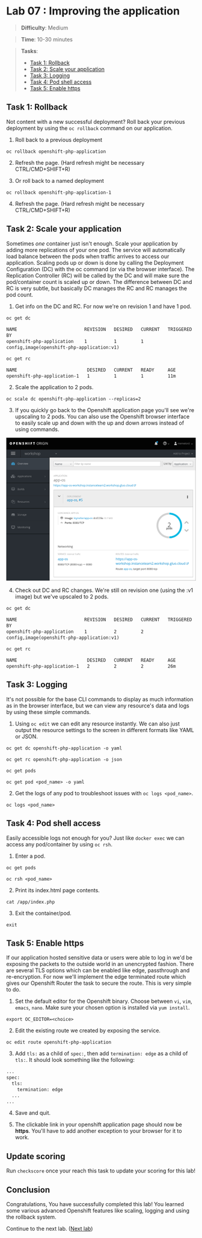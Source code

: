 # Lab 07 : Improving the application

> **Difficulty**: Medium

> **Time**: 10-30 minutes

> **Tasks**:
> - [Task 1: Rollback](#task-1-rollback)
> - [Task 2: Scale your application](#task-2-scale-your-application)
> - [Task 3: Logging](#task-3-logging)
> - [Task 4: Pod shell access](#task-4-pod-shell-access)
> - [Task 5: Enable https](#task-5-enable-https)


## Task 1: Rollback

Not content with a new successful deployment? Roll back your previous deployment by using the `oc rollback` command on our application.

1. Roll back to a previous deployment

  ```
  oc rollback openshift-php-application
  ```

2. Refresh the page. (Hard refresh might be necessary CTRL/CMD+SHIFT+R)
  
3. Or roll back to a named deployment

  ```
  oc rollback openshift-php-application-1
  ```
  
4. Refresh the page. (Hard refresh might be necessary CTRL/CMD+SHIFT+R)


## Task 2: Scale your application

Sometimes *one* container just isn't enough. Scale your application by adding more replications of your one pod. The service will automatically load balance between the pods when traffic arrives to access our application.
Scaling pods up or down is done by calling the Deployment Configuration (DC) with the oc command (or via the browser interface). The Replication Controller (RC) will be called by the DC and will make sure the pod/container count is scaled up or down. The difference between DC and RC is very subtle, but basically DC manages the RC and RC manages the pod count.

1. Get info on the DC and RC. For now we're on revision 1 and have 1 pod.

  ```
  oc get dc
  ```
  
  ```
  NAME                         REVISION   DESIRED   CURRENT   TRIGGERED BY
  openshift-php-application    1          1         1         config,image(openshift-php-application:v1)
  ```
  
  ```
  oc get rc
  ```
  
  ```
  NAME                          DESIRED   CURRENT   READY     AGE
  openshift-php-application-1   1         1         1         11m
  ```

2. Scale the application to 2 pods.

  ```
  oc scale dc openshift-php-application --replicas=2
  ```

3. If you quickly go back to the Openshift application page you'll see we're upscaling to 2 pods. You can also use the Openshift browser interface to easily scale up and down with the up and down arrows instead of using commands.

  ![](../Images/OpenshiftScale2Pods.png)

4. Check out DC and RC changes. We're still on revision one (using the :v1 image) but we've upscaled to 2 pods.

  ```
  oc get dc
  ```
  
  ```
  NAME                         REVISION   DESIRED   CURRENT   TRIGGERED BY
  openshift-php-application    1          2         2         config,image(openshift-php-application:v1)
  ```
  
  ```
  oc get rc
  ```
  
  ```
  NAME                          DESIRED   CURRENT   READY     AGE
  openshift-php-application-1   2         2         2         26m
  ```


## Task 3: Logging

It's not possible for the base CLI commands to display as much information as in the browser interface, but we can view any resource's data and logs by using these simple commands.

1. Using `oc edit` we can edit any resource instantly. We can also just output the resource settings to the screen in different formats like YAML or JSON.

  ```
  oc get dc openshift-php-application -o yaml
  ```

  ```
  oc get rc openshift-php-application -o json
  ```

  ```
  oc get pods
  ```
  
  ```
  oc get pod <pod_name> -o yaml
  ```

2. Get the logs of any pod to troubleshoot issues with `oc logs <pod_name>`.

  ```
  oc logs <pod_name>
  ```

  
## Task 4: Pod shell access

Easily accessible logs not enough for you? Just like `docker exec` we can access any pod/container by using `oc rsh`.

1. Enter a pod.

  ```
  oc get pods
  ```

  ```
  oc rsh <pod_name>
  ```

2. Print its index.html page contents.  

  ```
  cat /app/index.php
  ```

3. Exit the container/pod.

  ```
  exit
  ```
  
  
## Task 5: Enable https

If our application hosted sensitive data or users were able to log in we'd be exposing the packets to the outside world in an unencrypted fashion. There are several TLS options which can be enabled like edge, passthrough and re-encryption. For now we'll implement the edge terminated route which gives our Openshift Router the task to secure the route. This is very simple to do.

1. Set the default editor for the Openshift binary. Choose between `vi`, `vim`, `emacs`, `nano`. Make sure your chosen option is installed via `yum install`.

  ```
  export OC_EDITOR=<choice>
  ```

2. Edit the existing route we created by exposing the service.

  ```
  oc edit route openshift-php-application
  ```
  
3. Add `tls:` as a child of `spec:`, then add `termination: edge` as a child of `tls:`. It should look something like the following:

  ```
  ...
  spec:
    tls:
      termination: edge
    ...
  ...
  ```

4. Save and quit.

5. The clickable link in your openshift application page should now be **https**. You'll have to add another exception to your browser for it to work.

  
## Update scoring
Run `checkscore` once your reach this task to update your scoring for this lab!  

  
## Conclusion

Congratulations, You have successfully completed this lab! You learned some various advanced Openshift features like scaling, logging and using the rollback system.

Continue to the next lab. ([Next lab](../Lab%208%20-%20Join%20a%20cluster))